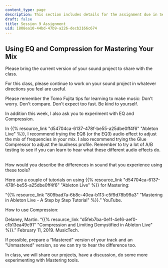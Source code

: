```yaml
---
content_type: page
description: This section includes details for the assignment due in Session 9.
draft: false
title: Session 9 Assignment
uid: 1808ea10-44bd-47b9-a226-decb2166c674
---
```

## Using EQ and Compression for Mastering Your Mix

Please bring the current version of your sound project to share with the class.  

For this class, please continue to work on your sound project in whatever directions you feel are useful.  

Please remember the Tomo Fujita tips for learning to make music: Don't worry. Don't compare. Don't expect too fast. Be kind to yourself.  

In addition this week, I also ask you to experiment with EQ and Compression.  

In {{% resource_link "d54704ca-6137-478f-be55-a25dbe0ff4f6" "Ableton Live" %}}, I recommend trying the EQ8 (or the EQ3) audio effect to adjust the mix of frequencies in your mix. I also recommend trying the Glue Compressor to adjust the loudness profile. Remember to try a lot of A/B testing to see if you can learn to hear what these different audio effects do.  

How would you describe the differences in sound that you experience using these tools?  

Here are a couple of tutorials on using {{% resource_link "d54704ca-6137-478f-be55-a25dbe0ff4f6" "Ableton Live" %}} for Mastering:

“{{% resource_link "809bad7a-6b8c-40ea-b113-c5f9d78b99a3" "Mastering in Ableton Live - A Step by Step Tutorial" %}}.” YouTube.

How to use Compression: 

Delaney, Martin. “{{% resource_link "d5feb7ba-0e11-4e16-aef0-c1b13ea49c91" "Compression and Limiting Demystified in Ableton Live" %}}.” February 11, 2019. MusicTech.

If possible, prepare a “Mastered” version of your track and an "Unmastered" version, so we can try to hear the difference too.  

In class, we will share our projects, have a discussion, do some more experimenting with Mastering tools.